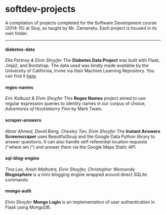 softdev-projects
================

A compilation of projects completed for the Software Development course (2014-15) at Stuy, as taught by Mr. Zamansky. 
Each project is housed in its own folder. 

---
#### diabetes-data
*Elia Portnoy & Elvin Shoyfer*
The **Diabetes Data Project** was built with Flask, Jinja2, and Bootstrap.
The data used was kindly made available by the University of California, Irvine via their Machine Learning Repository.
You can find it <a href="https://archive.ics.uci.edu/ml/datasets/Diabetes">here</a>.
#### regex-names
*Eric Kolbusz & Elvin Shoyfer*
This **Regex Names** project aimed to use regular expression queries to identity names in our corpus of choice, *Adventures of Huckleberry Finn* by Mark Twain.
#### scraper-answers
*Abrar Ahmed, David Bang, Chesley Tan, Elvin Shoyfer*
The **Instant Answers Screenscraper** uses BeautifulSoup and the Google Data Python library to answer questions. It can also handle self-referential location requests ("where am i") and answer them via the Google Maps Static API.
#### sql-blog-engine
*Tina Lee, Anish Malhotra, Elvin Shoyfer, Christopher Wennendy*
**Blogosphere** is a mini-blogging engine wrapped around direct SQLite commands.
#### mongo-auth
*Elvin Shoyfer*
**Mongo Login** is an implementation of user authentication in Flask using MongoDB. 